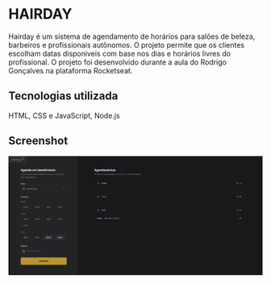 # HAIRDAY

Hairday é um sistema de agendamento de horários para salões de beleza, barbeiros e profissionais autônomos. O projeto permite que os clientes escolham datas disponíveis com base nos dias e horários livres do profissional. O projeto foi desenvolvido durante a aula do Rodrigo Gonçalves na plataforma Rocketseat.

## Tecnologias utilizada
HTML, CSS e JavaScript, Node.js

## Screenshot
![](./src/assets/image.png)